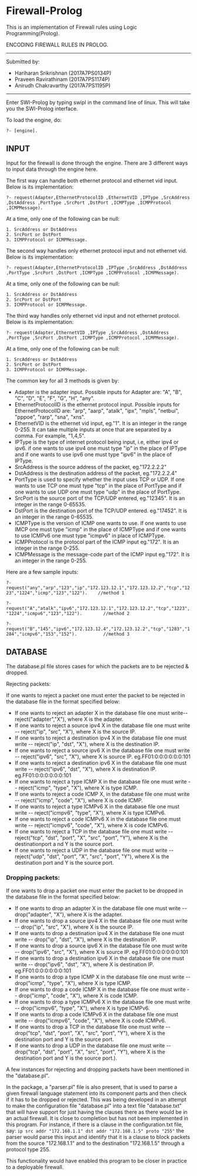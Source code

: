 # Firewall-Prolog

This is an implementation of Firewall rules using Logic Programming(Prolog). 

ENCODING FIREWALL RULES IN PROLOG.
******************************************************
Submitted by:

- Hariharan Srikrishnan (2017A7PS0134P)
- Praveen Ravirathinam (2017A7PS1174P)
- Anirudh Chakravarthy (2017A7PS1195P)

******************************************************

Enter SWI-Prolog by typing swipl in the command line of linux. This will take you the SWI-Prolog interface.

To load the engine, do:

`?- [engine].`


## INPUT

Input for the firewall is done through the engine. There are 3 different ways to input data through the engine here. 


The first way can handle both ethernet protocol and ethernet vid input. Below is its implementation: 

```?- request(Adapter,EthernetProtocolID ,EthernetVID ,IPType ,SrcAddress ,DstAddress ,PortType ,SrcPort ,DstPort ,ICMPType ,ICMPProtocol ,ICMPMessage).```

At a time, only one of the following can be null: 
	
    1. SrcAddress or DstAddress
	2. SrcPort or DstPort
	3. ICMPProtocol or ICMPMessage.



The second way handles only ethernet protocol input and not ethernet vid. Below is its implementation:

```?- request(Adapter,EthernetProtocolID ,IPType ,SrcAddress ,DstAddress ,PortType ,SrcPort ,DstPort ,ICMPType ,ICMPProtocol ,ICMPMessage).```

At a time, only one of the following can be null: 
	
    1. SrcAddress or DstAddress
	2. SrcPort or DstPort
	3. ICMPProtocol or ICMPMessage.



The third way handles only ethernet vid input and not ethernet protocol. Below is its implementation:

```?- request(Adapter,EthernetVID ,IPType ,SrcAddress ,DstAddress ,PortType ,SrcPort ,DstPort ,ICMPType ,ICMPProtocol ,ICMPMessage).```

At a time, only one of the following can be null: 
	
    1. SrcAddress or DstAddress
	2. SrcPort or DstPort
	3. ICMPProtocol or ICMPMessage.



The common key for all 3 methods is given by:

- Adapter is the adapter input. Possible inputs for Adapter are: "A", "B", "C", "D", "E", "F", "G", "H", "any".
- EthernetProtocolID is the ethernet protocol input. Possible inputs for EthernetProtocolID are: "arp", "aarp", "atalk", "ipx", "mpls", "netbui", "pppoe", "rarp", "sna", "xns".
- EthernetVID is the ethernet vid input, eg."1". It is an integer in the range 0-255. It can take multiple inputs at once that are separated by a comma. For example, "1,4,5".
- IPType is the type of internet protocol being input, i.e, either ipv4 or ipv6. if one wants to use ipv4 one must type "ip" in the place of IPType and if one wants to use ipv6 one must type "ipv6" in the place of IPType.
- SrcAddress is the source address of the packet, eg."172.2.2.2"
- DstAddress is the destination address of the packet, eg."172.2.2.4"
- PortType is used to specify whether the input uses TCP or UDP. If one wants to use TCP one must type "tcp" in the place of PortType and if one wants to use UDP one must type "udp" in the place of PortType.
- SrcPort is the source port of the TCP/UDP entered, eg."12345". It is an integer in the range 0-65535.
- DstPort is the destination port of the TCP/UDP entered. eg."17452". It is an integer in the range 0-65535.
- ICMPType is the version of ICMP one wants to use. If one wants to use IMCP one must type "icmp" in the place of ICMPType and if one wants to use ICMPv6 one must type "icmpv6" in place of ICMPType.
- ICMPProtocol is the protocol part of the ICMP input eg."172". It is an integer in the range 0-255.
- ICMPMessage is the message-code part of the ICMP input eg."172". It is an integer in the range 0-255.


Here are a few sample inputs:

```?- request("any","arp","123","ip","172.123.12.1","172.123.12.2","tcp","1223","1224","icmp","123","122").    //method 1```

```?- request("A","atalk","ipv6","172.123.12.1","172.123.12.2","tcp","1223","1224","icmpv6","123","122").	     //method 2```

```?- request("B","145","ipv6","172.123.12.4","172.123.12.2","tcp","1283","1284","icmpv6","153","152").          //method 3```



## DATABASE 

The database.pl file stores cases for which the packets are to be rejected & dropped.

Rejecting packets:

If one wants to reject a packet one must enter the packet to be rejected in the database file in the format specified below:

- If one wants to reject an adapter X in the database file one must write-- reject("adapter","X"), where X is the adapter.
- If one wants to reject a source ipv4 X in the database file one must write -- reject("ip", "src", "X"), where X is the source IP.
- If one wants to reject a destination ipv4 X in the database file one must write -- reject("ip", "dst", "X"), where X is the destination IP.
- If one wants to reject a source ipv6 X in the database file one must write -- reject("ipv6", "src", "X"), where X is source IP. eg.FF01:0:0:0:0:0:0:101
- If one wants to reject a destination ipv6 X in the database file one must write -- reject("ipv6", "dst", "X"), where X is destination IP. eg.FF01:0:0:0:0:0:0:101
- If one wants to reject a type ICMP X in the database file one must write -- reject("icmp", "type", "X"), where X is type ICMP.
- If one wants to reject a code ICMP X, in the database file one must write -- reject("icmp", "code", "X"), where X is code ICMP.
- If one wants to reject a type ICMPv6 X in the database file one must write -- reject("icmpv6", "type", "X"), where X is type ICMPv6.
- If one wants to reject a code ICMPv6 X in the database file one must write -- reject("icmpv6", "code", "X"), where X is code ICMPv6.
- If one wants to reject a TCP in the database file one must write -- reject("tcp", "dst", "port", "X", "src", "port", "Y"), where X is the destinationport a nd Y is the source port.
- If one wants to reject a UDP in the database file one must write -- reject("udp", "dst", "port", "X", "src", "port", "Y"), where X is the destination port and Y is the source port.


### Dropping packets:


If one wants to drop a packet one must enter the packet to be dropped in the database file in the format specified below:

- If one wants to drop an adapter X in the database file one must write -- drop("adapter", "X"), where X is the adapter.
- If one wants to drop a source ipv4 X in the database file one must write -- drop("ip", "src", "X"), where X is the source IP.
- If one wants to drop a destination ipv4 X in the database file one must write -- drop("ip", "dst", "X"), where X is the destination IP.
- If one wants to drop a source ipv6 X in the database file one must write -- drop("ipv6", "src", "X"), where X is source IP. eg.FF01:0:0:0:0:0:0:101
- If one wants to drop a destination ipv6 X in the database file one must write -- drop("ipv6", "dst", "X"), where X is destination IP.      		eg.FF01:0:0:0:0:0:0:101
- If one wants to drop a type ICMP X in the database file one must write -- drop("icmp", "type", "X"), where X is type ICMP.
- If one wants to drop a code ICMP X in the database file one must write -- drop("icmp", "code", "X"), where X is code ICMP.
- If one wants to drop a type ICMPv6 X in the database file one must write -- drop("icmpv6", "type", "X"), where X is type ICMPv6.
- If one wants to drop a code ICMPv6 X in the database file one must write -- drop("icmpv6", "code", "X"), where X is code ICMPv6.
- If one wants to drop a TCP in the database file one must write -- drop("tcp", "dst", "port", "X", "src", "port", "Y"), where X is the destination port and Y is the source port.
- If one wants to drop a UDP in the database file one must write -- drop("tcp", "dst", "port", "X", "src", "port", "Y"), where X is the destination port and Y is the source port.).

A few instances for rejecting and dropping packets have been mentioned in the "database.pl".


 In the package, a "parser.pl" file is also present, that is used to parse a given firewall language statement into its component parts and then check if it has to be dropped or rejected. This was being developed in an attempt to make the configuration file "database.pl" into a text file "database.txt" that will have support for just having the clauses there as there would be in an actual firewall. It is close to completion but has not been implemented in this program. For instance, if there is a clause in the configuration.txt file, say: 
`ip src addr "172.168.1.1" dst addr "172.168.1.5" proto "255"`
the parser would parse this input and identify that it is a clause to block packets from the source "172.168.1.1" and to the destination "172.168.1.5" through a protocol type 255.

This functionality would have enabled this program to be closer in practice to a deployable firewall.






